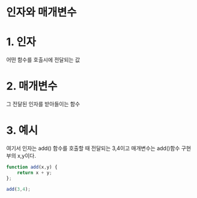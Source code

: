 인자와 매개변수
===

# 1. 인자
어떤 함수를 호출시에 전달되는 값

# 2. 매개변수
그 전달된 인자를 받아들이는 함수

# 3. 예시
여기서 인자는 add() 함수를 호출할 때 전달되는 3,4이고
매개변수는 add()함수 구현부의 x,y이다.
```javascript
function add(x,y) {
    return x + y;
};

add(3,4);
```